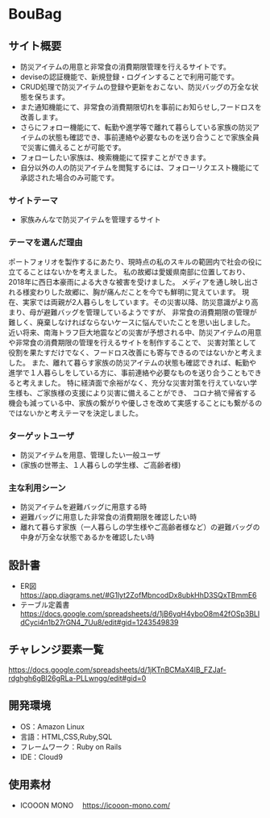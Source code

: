 # BouBag

## サイト概要

- 防災アイテムの用意と非常食の消費期限管理を行えるサイトです。
- deviseの認証機能で、新規登録・ログインすることで利用可能です。
- CRUD処理で防災アイテムの登録や更新をおこない、防災バッグの万全な状態を保ちます。
- また通知機能にて、非常食の消費期限切れを事前にお知らせし,フードロスを改善します。
- さらにフォロー機能にて、転勤や進学等で離れて暮らしている家族の防災アイテムの状態も確認でき、事前連絡や必要なものを送り合うことで家族全員で災害に備えることが可能です。
- フォローしたい家族は、検索機能にて探すことができます。
- 自分以外の人の防災アイテムを閲覧するには、フォローリクエスト機能にて承認された場合のみ可能です。


### サイトテーマ

- 家族みんなで防災アイテムを管理するサイト

### テーマを選んだ理由

ポートフォリオを製作するにあたり、現時点の私のスキルの範囲内で社会の役に立てることはないかを考えました。
私の故郷は愛媛県南部に位置しており、2018年に西日本豪雨による大きな被害を受けました。
メディアを通し映し出される様変わりした故郷に、胸が痛んだことを今でも鮮明に覚えています。
現在、実家では両親が2人暮らしをしています。その災害以降、防災意識がより高まり、母が避難バッグを管理しているようですが、
非常食の消費期限の管理が難しく、廃棄しなければならないケースに悩んでいたことを思い出しました。
近い将来、南海トラフ巨大地震などの災害が予想される中、防災アイテムの用意や非常食の消費期限の管理を行えるサイトを制作することで、
災害対策として役割を果たすだけでなく、フードロス改善にも寄与できるのではないかと考えました。
また、離れて暮らす家族の防災アイテムの状態も確認できれば、転勤や進学で１人暮らしをしている方に、事前連絡や必要なものを送り合うこともできると考えました。
特に経済面で余裕がなく、充分な災害対策を行えていない学生様も、ご家族様の支援により災害に備えることができ、
コロナ禍で帰省する機会も減っている中、家族の繋がりや優しさを改めて実感することにも繋がるのではないかと考えテーマを決定しました。

### ターゲットユーザ

- 防災アイテムを用意、管理したい一般ユーザ
- (家族の世帯主、１人暮らしの学生様、ご高齢者様)

### 主な利用シーン

- 防災アイテムを避難バッグに用意する時
- 避難バッグに用意した非常食の消費期限を確認したい時
- 離れて暮らす家族（一人暮らしの学生様やご高齢者様など）の避難バッグの中身が万全な状態であるかを確認したい時

## 設計書

- ER図　https://app.diagrams.net/#G1lyt2ZofMbncodDx8ubkHhD3SQxTBmmE6
- テーブル定義書　https://docs.google.com/spreadsheets/d/1jB6yqH4yboO8m42fOSp3BLldCyci4n1b27rGN4_7Uu8/edit#gid=1243549839

## チャレンジ要素一覧

https://docs.google.com/spreadsheets/d/1jKTnBCMaX4IB_FZJaf-rdghgh6gBl26gRLa-PLLwngg/edit#gid=0

## 開発環境

- OS：Amazon Linux
- 言語：HTML,CSS,Ruby,SQL
- フレームワーク：Ruby on Rails
- IDE：Cloud9

## 使用素材

- ICOOON MONO 　https://icooon-mono.com/
